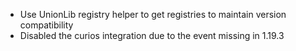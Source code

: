 - Use UnionLib registry helper to get registries to maintain version compatibility
- Disabled the curios integration due to the event missing in 1.19.3